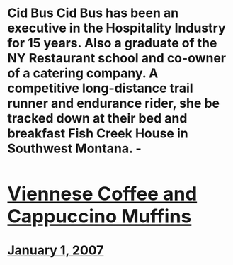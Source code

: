 # Cid Bus Cid Bus has been an executive in the Hospitality Industry for 15 years. Also a graduate of the NY Restaurant school and co-owner of a catering company. A competitive long-distance trail runner and endurance rider, she be tracked down at their bed and breakfast Fish Creek House in Southwest Montana. - [<h2>Viennese Coffee and Cappuccino Muffins</h2>January 1, 2007](https://ineedcoffee.com/viennese-coffee-and-cappuccino-muffins/)